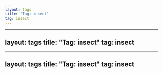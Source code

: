 ```yaml
---
layout: tags
title: "Tag: insect"
tag: insect
---
```

---
layout: tags
title: "Tag: insect"
tag: insect
---
---
layout: tags
title: "Tag: insect"
tag: insect
---
